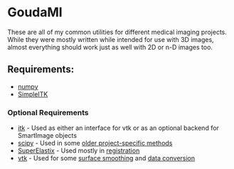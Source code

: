 # GoudaMI
These are all of my common utilities for different medical imaging projects. While they were mostly written while intended for use with 3D images, almost everything should work just as well with 2D or n-D images too.


## Requirements:
* [numpy](https://numpy.org/)
* [SimpleITK](https://simpleitk.org/)

### Optional Requirements
* [itk](https://itk.org/) - Used as either an interface for vtk or as an optional backend for SmartImage objects
* [scipy](scipy.org) - Used in some [older project-specific methods](GoudaMI/project_specific.py)
* [SuperElastix](https://github.com/SuperElastix) - Used mostly in [registration](GoudaMI/registration.py)
* [vtk](https://vtk.org/) - Used for some [surface smoothing](GoudaMI/vtk_utils.py) and [data conversion](GoudaMI/convert.py)

